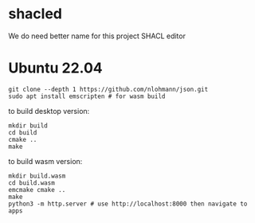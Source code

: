 # shacled
We do need better name for this project
SHACL editor

# Ubuntu 22.04

```
git clone --depth 1 https://github.com/nlohmann/json.git
sudo apt install emscripten # for wasm build
```

to build desktop version:

```
mkdir build
cd build
cmake ..
make
```

to build wasm version:
```
mkdir build.wasm
cd build.wasm
emcmake cmake ..
make
python3 -m http.server # use http://localhost:8000 then navigate to apps
```
